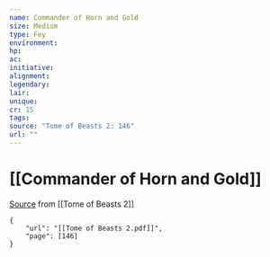 ```yaml
---
name: Commander of Horn and Gold
size: Medium
type: Fey
environment: 
hp: 
ac: 
initiative: 
alignment: 
legendary: 
lair: 
unique: 
cr: 15
tags: 
source: "Tome of Beasts 2: 146"
url: ""
---
```

# [[Commander of Horn and Gold]]

[Source](zotero://open-pdf/library/items/9UQIAB6R?page=146) from [[Tome of Beasts 2]]

```pdf
{
	"url": "[[Tome of Beasts 2.pdf]]",
	"page": [146]
}
```

